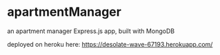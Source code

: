 # apartmentManager

an apartment manager Express.js app, built with MongoDB

deployed on heroku here: https://desolate-wave-67193.herokuapp.com/
